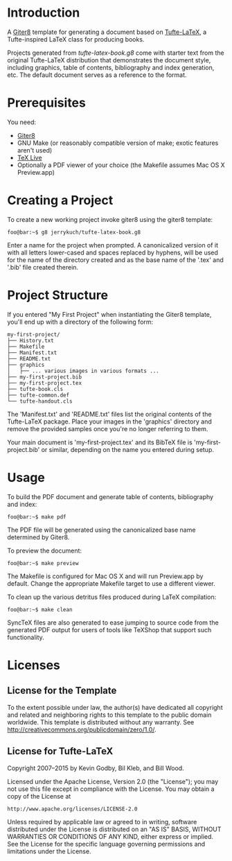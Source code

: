 # Introduction

A [Giter8](http://www.foundweekends.org/giter8/) template for generating a document based on [Tufte-LaTeX](https://tufte-latex.github.io/tufte-latex/), a Tufte-inspired LaTeX class for producing books.

Projects generated from _tufte-latex-book.g8_ come with starter text from the original Tufte-LaTeX distribution that demonstrates the document style, including graphics, table of contents, bibliography and index generation, etc. The default document serves as a reference to the format.

# Prerequisites

You need:

 * [Giter8](http://www.foundweekends.org/giter8/)
 * GNU Make (or reasonably compatible version of make; exotic features aren't used)
 * [TeX Live](https://www.tug.org/texlive/)
 * Optionally a PDF viewer of your choice (the Makefile assumes Mac OS X Preview.app)

# Creating a Project

To create a new working project invoke giter8 using the giter8 template:
```console
foo@bar:~$ g8 jerrykuch/tufte-latex-book.g8
```
Enter a name for the project when prompted. A canonicalized version of it with all letters lower-cased and spaces replaced by hyphens, will be used for the name of the directory created and as the base name of the '.tex' and '.bib' file created therein.

# Project Structure

If you entered "My First Project" when instantiating the Giter8 template, you'll end up with a directory of the following form:
```
my-first-project/
├── History.txt
├── Makefile
├── Manifest.txt
├── README.txt
├── graphics
│   ├── ... various images in various formats ...
├── my-first-project.bib
├── my-first-project.tex
├── tufte-book.cls
├── tufte-common.def
└── tufte-handout.cls
```
The 'Manifest.txt' and 'README.txt' files list the original contents
of the Tufte-LaTeX package. Place your images in the 'graphics'
directory and remove the provided samples once you're no longer
referring to them.

Your main document is 'my-first-project.tex' and its BibTeX file is
'my-first-project.bib' or similar, depending on the name you entered
during setup.

# Usage

To build the PDF document and generate table of contents, bibliography
and index:
```console
foo@bar:~$ make pdf
```
The PDF file will be generated using the canonicalized base name
determined by Giter8.

To preview the document:
```console
foo@bar:~$ make preview
```
The Makefile is configured for Mac OS X and will run Preview.app by
default. Change the appropriate Makefile target to use a different
viewer.

To clean up the various detritus files produced during LaTeX
compilation:
```console
foo@bar:~$ make clean
```

SyncTeX files are also generated to ease jumping to source code from
the generated PDF output for users of tools like TeXShop that support
such functionality.

# Licenses

## License for the Template

To the extent possible under law, the author(s) have dedicated all copyright and related and neighboring rights to this template to the public domain worldwide.  This template is distributed without any warranty. See <http://creativecommons.org/publicdomain/zero/1.0/>.

## License for Tufte-LaTeX

Copyright 2007–2015 by Kevin Godby, Bil Kleb, and Bill Wood.

Licensed under the Apache License, Version 2.0 (the "License");
you may not use this file except in compliance with the License.
You may obtain a copy of the License at

    http://www.apache.org/licenses/LICENSE-2.0

Unless required by applicable law or agreed to in writing, software
distributed under the License is distributed on an "AS IS" BASIS,
WITHOUT WARRANTIES OR CONDITIONS OF ANY KIND, either express or implied.
See the License for the specific language governing permissions and
limitations under the License.
